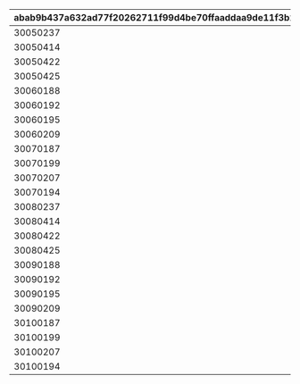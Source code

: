 |abab9b437a632ad77f20262711f99d4be70ffaaddaa9de11f3b2afe946f45ea0|54e5d3068ee3459752cf58fb6aeb38673e87c6cc88758bf170891bf0488d98dd|b7a11f70532d876872a3b41bc15378f3896e891bd328b0668ae046a8202491a9|6529a5bac9615760dd359824155f352b0399fd72a0c425a66ce32f17d29171c5|0cd9cea0bc68e46af0c46940c4e8f151e324bf2d727457478c05c5c623b5c915|b1d6f4fec5e56571cd48b91604a441e8787bd43ade023829044dd2a4e42ad309|a463b86b6ac9bb70200061a11c7741169d03e570510be3d51b3c982c716199ab|7a4f380463dc7f962cc0af3e933b722120d326ae7a81f7b419a5fac0e29b1e5a|
| --- | --- | --- | --- | --- | --- | --- | --- |
|30050237|30050236|10050650|10050640|3000|0|0|0|
|30050414|30050413|10050670|10050659|3000|0|0|0|
|30050422|30050421|10050735|10050723|3000|30050423|0|0|
|30050425|30050424|10050360|10050818|3000|30050426|0|0|
|30060188|30060187|10060413|10060402|3000|30060189|30060190|0|
|30060192|30060191|10060492|10060480|3000|30060193|0|0|
|30060195|30060194|10060545|10060542|3000|30060196|30060197|0|
|30060209|30060208|10060606|10060591|3000|30060210|30060211|30060212|
|30070187|30070186|10070626|10070608|3000|30070188|30070189|0|
|30070199|30070198|10070926|10070914|3000|30070200|30070201|30070202|
|30070207|30070206|10071052|10071038|3000|30070208|30070209|30070210|
|30070194|30070193|10071131|10071117|3000|30070195|30070196|0|
|30080237|30080236|10080650|10080640|3000|0|0|0|
|30080414|30080413|10080670|10080659|3000|0|0|0|
|30080422|30080421|10080735|10080723|3000|30080423|0|0|
|30080425|30080424|10080360|10080818|3000|30080426|0|0|
|30090188|30090187|10090413|10090402|3000|30090189|30090190|0|
|30090192|30090191|10090492|10090480|3000|30090193|0|0|
|30090195|30090194|10090545|10090542|3000|30090196|30090197|0|
|30090209|30090208|10090606|10090591|3000|30090210|30090211|30090212|
|30100187|30100186|10100626|10100608|3000|30100188|30100189|0|
|30100199|30100198|10100926|10100914|3000|30100200|30100201|30100202|
|30100207|30100206|10101052|10101038|3000|30100208|30100209|30100210|
|30100194|30100193|10101131|10101117|3000|30100195|30100196|0|